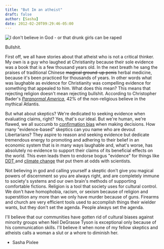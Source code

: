 ```yaml
---
title: "But Im an atheist"
draft: false
author: [Sasha]
date: 2012-02-20T09:29:46-05:00
---
```


![I don't believe in God - or that drunk girls can be raped](http://www.morethanmen.org/wp-content/uploads/2012/02/136425631-150x150.jpg)

Bullshit.

First off, we all have stories about that atheist who is not a critical thinker. My own is a guy who laughed at Christianity because their sole evidence was a book that is a few thousand years old. In the next breath he sang the praises of traditional Chinese <del>magical ground-up penis</del> herbal medicine, because it's been practiced for thousands of years. In other words what was laughable as evidence for Christianity was compelling evidence for something that appealed to him. What does this mean? This means that rejecting religion doesn't mean rejecting bullshit. According to Christopher Bader's [_Paranormal America_](http://www.amazon.com/gp/product/0814791352/ref=as_li_ss_tl?ie=UTF8&amp;tag=sashasdenofiniqu&amp;linkCode=as2&amp;camp=1789&amp;creative=390957&amp;creativeASIN=0814791352), 42% of the non-religious believe in the mythical Atlantis.

But what about skeptics? We're dedicated to seeking evidence when evaluating claims, right? Yes, that's our ideal. But we're human, we're flawed, we all succumb to [confirmation bias](http://en.wikipedia.org/wiki/Confirmation_bias) when making decisions. How many "evidence-based" skeptics can you name who are devout Libertarians? They aspire to reason and seeking evidence but dedicate tremendous energy to promoting and adhering to their belief in an economic system that is in many ways laughable and, what's worse, has absolutely no evidence to support their claims of its beneficial effects on the world. This even leads them to endorse bogus "evidence" for things like [DDT ](http://scienceblogs.com/insolence/2010/11/skeptoid_disappoints.php)and [climate change](http://www.sherwinarnott.org/politics/questions-for-michael-shermer/) that put them at odds with scientists.

Not believing in god and calling yourself a skeptic don't give you magical powers of discernment so you are always right, and are completely immune to society's systems and our own brain's methods of supporting comfortable fictions. Religion is a tool that society uses for cultural control. We don't have homophobia, racism, or sexism because of religion and superstition any more than we only have murder because of guns. Firearms and church are very efficient tools used to accomplish things their wielder wants, but they don't set the agenda. People always set the agenda.

I'll believe that our communities have gotten rid of cultural biases against minority groups when Neil DeGrasse Tyson is exceptional only because of his communication skills. I'll believe it when none of my fellow skeptics and atheists calls a woman a slut or a whore to diminish her.

- Sasha Pixlee
